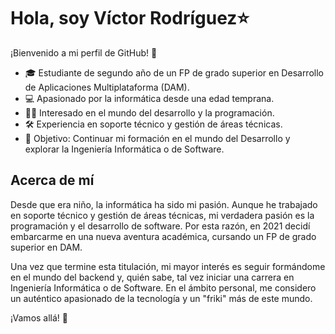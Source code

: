 # Hola, soy Víctor Rodríguez⭐️

¡Bienvenido a mi perfil de GitHub! 👋

- 🎓 Estudiante de segundo año de un FP de grado superior en Desarrollo de Aplicaciones Multiplataforma (DAM).
- 💻 Apasionado por la informática desde una edad temprana.
- 👨‍💻 Interesado en el mundo del desarrollo y la programación.
- 🛠️ Experiencia en soporte técnico y gestión de áreas técnicas.
- 🎯 Objetivo: Continuar mi formación en el mundo del Desarrollo y explorar la Ingeniería Informática o de Software.

## Acerca de mí

Desde que era niño, la informática ha sido mi pasión. Aunque he trabajado en soporte técnico y gestión de áreas técnicas, mi verdadera pasión es la programación y el desarrollo de software. Por esta razón, en 2021 decidí embarcarme en una nueva aventura académica, cursando un FP de grado superior en DAM.

Una vez que termine esta titulación, mi mayor interés es seguir formándome en el mundo del backend y, quién sabe, tal vez iniciar una carrera en Ingeniería Informática o de Software. 
En el ámbito personal, me considero un auténtico apasionado de la tecnología y un "friki" más de este mundo.

¡Vamos allá! 🚀

